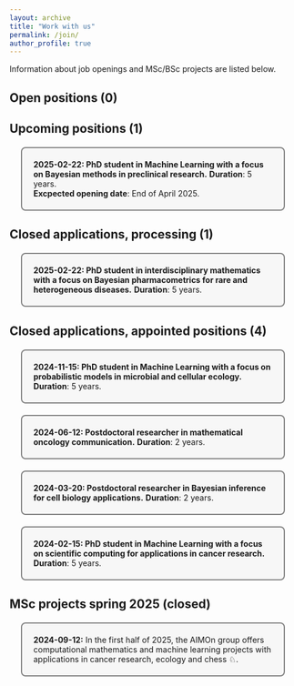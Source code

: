 ```yaml
---
layout: archive
title: "Work with us"
permalink: /join/
author_profile: true
---
```


Information about job openings and MSc/BSc projects are listed below.
  
## Open positions (0)

## Upcoming positions (1)
<div style="background-color: #f7f7f7; border: 2px solid gray; border-radius: 8px; padding: 20px; margin: 20px;">
<strong> 2025-02-22: PhD student in Machine Learning with a focus on Bayesian methods in preclinical research.</strong>
<b>Duration</b>: 5 years.<br>  <b>Excpected opening date</b>: End of April 2025.<br> 
</div>


## Closed applications, processing (1)
<div style="background-color: #f7f7f7; border: 2px solid gray; border-radius: 8px; padding: 20px; margin: 20px;">
<strong> 2025-02-22: PhD student in interdisciplinary mathematics with a focus on Bayesian pharmacometrics for rare and heterogeneous diseases.</strong>
<b>Duration</b>: 5 years.<br> 
</div>

## Closed applications, appointed positions (4)

<div style="background-color: #f7f7f7; border: 2px solid gray; border-radius: 8px; padding: 20px; margin: 20px;">
<strong> 2024-11-15: PhD student in Machine Learning with a focus on probabilistic models in microbial and cellular ecology. </strong> 
<b>Duration</b>: 5 years. 
</div>

<div style="background-color: #f7f7f7; border: 2px solid gray; border-radius: 8px; padding: 20px; margin: 20px;">
<strong> 2024-06-12: Postdoctoral researcher in mathematical oncology communication.</strong> 
<b>Duration</b>: 2 years. 
</div>

<div style="background-color: #f7f7f7; border: 2px solid gray; border-radius: 8px; padding: 20px; margin: 20px;">
<strong> 2024-03-20: Postdoctoral researcher in Bayesian inference for cell biology applications.</strong> 
<b>Duration</b>: 2 years. 
</div>

<div style="background-color: #f7f7f7; border: 2px solid gray; border-radius: 8px; padding: 20px; margin: 20px;">
<strong> 2024-02-15: PhD student in Machine Learning with a focus on scientific computing for applications in cancer research.</strong>
<b>Duration</b>: 5 years. 
</div>

## MSc projects spring 2025 (closed)
<div style="background-color: #f7f7f7; border: 2px solid gray; border-radius: 8px; padding: 20px; margin: 20px;">
<strong>2024-09-12:</strong>   In the first half of 2025, the AIMOn group offers computational mathematics and machine learning projects with applications in cancer research, ecology and chess ♘. <br> 
</div>

